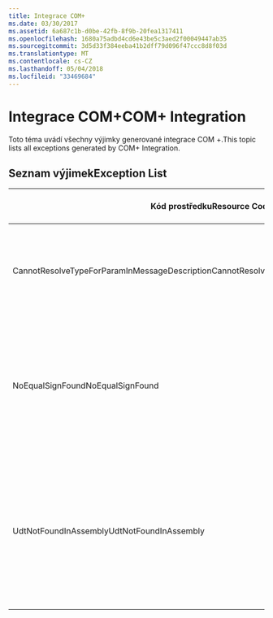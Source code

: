 ```yaml
---
title: Integrace COM+
ms.date: 03/30/2017
ms.assetid: 6a687c1b-d0be-42fb-8f9b-20fea1317411
ms.openlocfilehash: 1680a75adbd4cd6e43be5c3aed2f00049447ab35
ms.sourcegitcommit: 3d5d33f384eeba41b2dff79d096f47ccc8d8f03d
ms.translationtype: MT
ms.contentlocale: cs-CZ
ms.lasthandoff: 05/04/2018
ms.locfileid: "33469684"
---
```

# <a name="com-integration"></a><span data-ttu-id="315aa-102">Integrace COM+</span><span class="sxs-lookup"><span data-stu-id="315aa-102">COM+ Integration</span></span>
<span data-ttu-id="315aa-103">Toto téma uvádí všechny výjimky generované integrace COM +.</span><span class="sxs-lookup"><span data-stu-id="315aa-103">This topic lists all exceptions generated by COM+ Integration.</span></span>  
  
## <a name="exception-list"></a><span data-ttu-id="315aa-104">Seznam výjimek</span><span class="sxs-lookup"><span data-stu-id="315aa-104">Exception List</span></span>  
  
|<span data-ttu-id="315aa-105">Kód prostředku</span><span class="sxs-lookup"><span data-stu-id="315aa-105">Resource Code</span></span>|<span data-ttu-id="315aa-106">Řetězec prostředku</span><span class="sxs-lookup"><span data-stu-id="315aa-106">Resource String</span></span>|  
|-------------------|---------------------|  
|<span data-ttu-id="315aa-107">CannotResolveTypeForParamInMessageDescription</span><span class="sxs-lookup"><span data-stu-id="315aa-107">CannotResolveTypeForParamInMessageDescription</span></span>|<span data-ttu-id="315aa-108">Nelze přeložit na typ pro zadaný parametr v rámci zadaného oboru názvů.</span><span class="sxs-lookup"><span data-stu-id="315aa-108">The type for the specified parameter within the specified namespace cannot be resolved.</span></span>|  
|<span data-ttu-id="315aa-109">NoEqualSignFound</span><span class="sxs-lookup"><span data-stu-id="315aa-109">NoEqualSignFound</span></span>|<span data-ttu-id="315aa-110">Zadané klíčové slovo nemá žádné rovná je následující.</span><span class="sxs-lookup"><span data-stu-id="315aa-110">The specified keyword has no equal sign following it.</span></span> <span data-ttu-id="315aa-111">Ujistěte se, každý – klíčové slovo následuje znak rovná a hodnotu.</span><span class="sxs-lookup"><span data-stu-id="315aa-111">Ensure that each keyword is followed by an equal sign and a value.</span></span>|  
|<span data-ttu-id="315aa-112">UdtNotFoundInAssembly</span><span class="sxs-lookup"><span data-stu-id="315aa-112">UdtNotFoundInAssembly</span></span>|<span data-ttu-id="315aa-113">Zadaný uživatelem definovaný typ nebyl nalezen.</span><span class="sxs-lookup"><span data-stu-id="315aa-113">The specified user-defined type cannot be found.</span></span> <span data-ttu-id="315aa-114">Zkontrolujte, zda jsou registrované a zadaný správný typ a knihovny typů.</span><span class="sxs-lookup"><span data-stu-id="315aa-114">Ensure that the correct type and type library are registered and specified.</span></span>|
